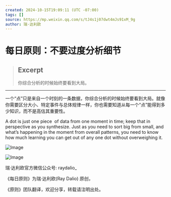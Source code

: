 ```yaml
---
created: 2024-10-15T19:09:11 (UTC -07:00)
tags: []
source: https://mp.weixin.qq.com/s/tJ4s1j07dwt4mJs91xM_9g
author: 瑞·达利欧
---
```


# 每日原则：不要过度分析细节

> ## Excerpt
> 你综合分析的时候始终要看到大局。

---
一个“点”只是来自一个时刻的一条数据，你综合分析的时候始终要看到大局。就像你需要区分大小、特定事件与总体规律一样，你也需要知道从每一个“点”能得到多少知识，而不是高估其重要性。  

A dot is just one piece  of data from one moment in time; keep that in perspective as you synthesize. Just as you need to sort big from small, and what’s happening in the moment from overall patterns, you need to know how much learning you can get out of any one dot without overweighing it.

![Image](https://mmbiz.qpic.cn/mmbiz_png/QWVkSicmpIpnibQQbic6iaCJpEuz6JiaakibBwGXmjrbdgzcqagQ0uoQ7ibEoMNkoBzk4lVhn4p0sicVGO5LmsvaIAAyAg/640?wx_fmt=png&tp=webp&wxfrom=5&wx_lazy=1&wx_co=1)

![Image](https://mmbiz.qpic.cn/mmbiz_jpg/QWVkSicmpIpnpszbw53VJDGQ4ZBko8DYq8icMW5nkmmKZ6IdwnV7Wvw0zZdUW1uicpPo5mjSPf4NSpoCMrxZdxO5g/640?wx_fmt=jpeg&tp=webp&wxfrom=5&wx_lazy=1&wx_co=1)

瑞·达利欧官方微信公众号: raydalio\_

《每日原则》为瑞·达利欧(Ray Dalio) 原创，  

《原则》团队翻译，欢迎分享，转载请注明出处。
